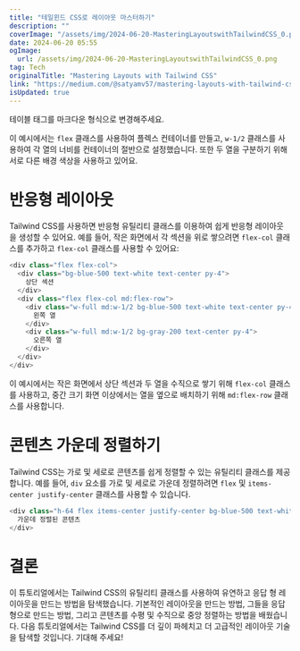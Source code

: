 ```yaml
---
title: "테일윈드 CSS로 레이아웃 마스터하기"
description: ""
coverImage: "/assets/img/2024-06-20-MasteringLayoutswithTailwindCSS_0.png"
date: 2024-06-20 05:55
ogImage: 
  url: /assets/img/2024-06-20-MasteringLayoutswithTailwindCSS_0.png
tag: Tech
originalTitle: "Mastering Layouts with Tailwind CSS"
link: "https://medium.com/@satyamv57/mastering-layouts-with-tailwind-css-adf3b814a0de"
isUpdated: true
---
```





테이블 태그를 마크다운 형식으로 변경해주세요.

<div class="content-ad"></div>

이 예시에서는 `flex` 클래스를 사용하여 플렉스 컨테이너를 만들고, `w-1/2` 클래스를 사용하여 각 열의 너비를 컨테이너의 절반으로 설정했습니다. 또한 두 열을 구분하기 위해 서로 다른 배경 색상을 사용하고 있어요.

# 반응형 레이아웃

Tailwind CSS를 사용하면 반응형 유틸리티 클래스를 이용하여 쉽게 반응형 레이아웃을 생성할 수 있어요. 예를 들어, 작은 화면에서 각 섹션을 위로 쌓으려면 `flex-col` 클래스를 추가하고 `flex-col` 클래스를 사용할 수 있어요:

```js
<div class="flex flex-col">
  <div class="bg-blue-500 text-white text-center py-4">
    상단 섹션
  </div>
  <div class="flex flex-col md:flex-row">
    <div class="w-full md:w-1/2 bg-blue-500 text-white text-center py-4">
      왼쪽 열
    </div>
    <div class="w-full md:w-1/2 bg-gray-200 text-center py-4">
      오른쪽 열
    </div>
  </div>
</div>
```

<div class="content-ad"></div>

이 예시에서는 작은 화면에서 상단 섹션과 두 열을 수직으로 쌓기 위해 `flex-col` 클래스를 사용하고, 중간 크기 화면 이상에서는 열을 옆으로 배치하기 위해 `md:flex-row` 클래스를 사용합니다.

# 콘텐츠 가운데 정렬하기

Tailwind CSS는 가로 및 세로로 콘텐츠를 쉽게 정렬할 수 있는 유틸리티 클래스를 제공합니다. 예를 들어, `div` 요소를 가로 및 세로로 가운데 정렬하려면 `flex` 및 `items-center justify-center` 클래스를 사용할 수 있습니다.

```js
<div class="h-64 flex items-center justify-center bg-blue-500 text-white">
  가운데 정렬된 콘텐츠
</div>
```  

<div class="content-ad"></div>

# 결론

이 튜토리얼에서는 Tailwind CSS의 유틸리티 클래스를 사용하여 유연하고 응답 형 레이아웃을 만드는 방법을 탐색했습니다. 기본적인 레이아웃을 만드는 방법, 그들을 응답 형으로 만드는 방법, 그리고 콘텐츠를 수평 및 수직으로 중앙 정렬하는 방법을 배웠습니다. 다음 튜토리얼에서는 Tailwind CSS를 더 깊이 파헤치고 더 고급적인 레이아웃 기술을 탐색할 것입니다. 기대해 주세요!